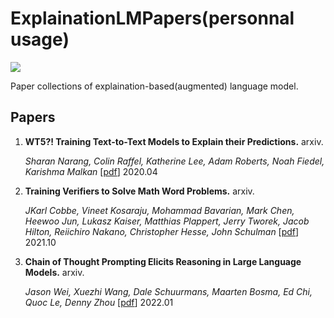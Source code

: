 # ExplainationLMPapers(personnal usage)

![](https://img.shields.io/github/last-commit/Timothyxxx/ExplainationLMPapers?color=green)

Paper collections of explaination-based(augmented) language model.

## Papers

1. **WT5?! Training Text-to-Text Models to Explain their Predictions.** arxiv.

   *Sharan Narang, Colin Raffel, Katherine Lee, Adam Roberts, Noah Fiedel, Karishma Malkan*  [[pdf](https://arxiv.org/abs/2004.14546)] 2020.04

2. **Training Verifiers to Solve Math Word Problems.** arxiv.

   *JKarl Cobbe, Vineet Kosaraju, Mohammad Bavarian, Mark Chen, Heewoo Jun, Lukasz Kaiser, Matthias Plappert, Jerry Tworek, Jacob Hilton, Reiichiro Nakano, Christopher Hesse, John Schulman*  [[pdf](https://arxiv.org/abs/2110.14168)] 2021.10
 
3. **Chain of Thought Prompting Elicits Reasoning in Large Language Models.** arxiv.

   *Jason Wei, Xuezhi Wang, Dale Schuurmans, Maarten Bosma, Ed Chi, Quoc Le, Denny Zhou*  [[pdf](https://arxiv.org/abs/2201.11903)] 2022.01
